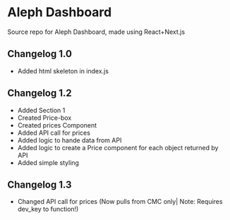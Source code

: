 # Aleph Dashboard
Source repo for Aleph Dashboard, made using React+Next.js

## Changelog 1.0
* Added html skeleton in index.js

## Changelog 1.2
* Added Section 1
* Created Price-box
* Created prices Component
* Added API call for prices
* Added logic to hande data from API
* Added logic to create a Price component for each object
  returned by API
* Added simple styling

## Changelog 1.3
* Changed API call for prices (Now pulls from CMC only| Note: Requires dev_key to function!)
